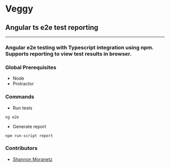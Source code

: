 # Veggy

## Angular ts e2e test reporting

* * *

### Angular e2e testing with Typescript integration using npm. Supports reporting to view test results in browser.

### Global Prerequisites
*   Node
*   Protractor

### Commands

*   Run tests
```
ng e2e
```
*   Generate report
```
npm run-script report
```

### Contributors

* [Shannon Moranetz](https://github.com/shannonmoranetz)
